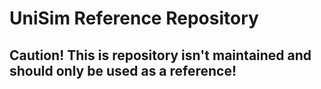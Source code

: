 # UniSim Reference Repository

## Caution! This is repository isn't maintained and should only be used as a reference!